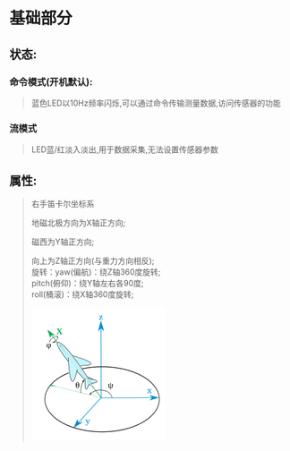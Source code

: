 # 基础部分 <br/>

## 状态: <br/>
### 命令模式(开机默认):<br/>
> 蓝色LED以10Hz频率闪烁,可以通过命令传输测量数据,访问传感器的功能 <BR/>

### 流模式 <br/>
> LED蓝/红淡入淡出,用于数据采集,无法设置传感器参数 <br/>

## 属性: <br/>
> 右手笛卡尔坐标系<br/>
>
> 地磁北极方向为X轴正方向;<br/>
>
> 磁西为Y轴正方向;<br/>
>
> 向上为Z轴正方向(与重力方向相反);<br/>
> 旋转：yaw(偏航)：绕Z轴360度旋转;<br/>pitch(俯仰)：绕Y轴左右各90度;<br/>roll(桶滚)：绕X轴360度旋转;<br/>
>
> ![](rotation.png)